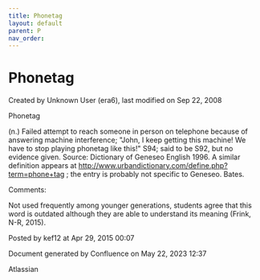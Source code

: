 ```yaml
---
title: Phonetag
layout: default
parent: P
nav_order:
---
```


# Phonetag

Created by  Unknown User (era6), last modified on Sep 22, 2008

Phonetag

(n.) Failed attempt to reach someone in person on telephone because of answering machine interference; &quot;John, I keep getting this machine! We have to stop playing phonetag like this!&quot; S94; said to be S92, but no evidence given. Source: Dictionary of Geneseo English 1996. A similar definition appears at http://www.urbandictionary.com/define.php?term=phone+tag ; the entry is probably not specific to Geneseo. Bates.

Comments:

Not used frequently among younger generations, students agree that this word is outdated although they are able to understand its meaning (Frink, N-R, 2015).

Posted by kef12 at Apr 29, 2015 00:07

Document generated by Confluence on May 22, 2023 12:37

Atlassian
